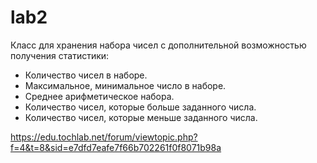 # lab2

Класс для хранения набора чисел с дополнительной возможностью получения статистики:
* Количество чисел в наборе.
* Максимальное, минимальное число в наборе.
* Среднее арифметическое набора.
* Количество чисел, которые больше заданного числа.
* Количество чисел, которые меньше заданного числа.

https://edu.tochlab.net/forum/viewtopic.php?f=4&t=8&sid=e7dfd7eafe7f66b702261f0f8071b98a
